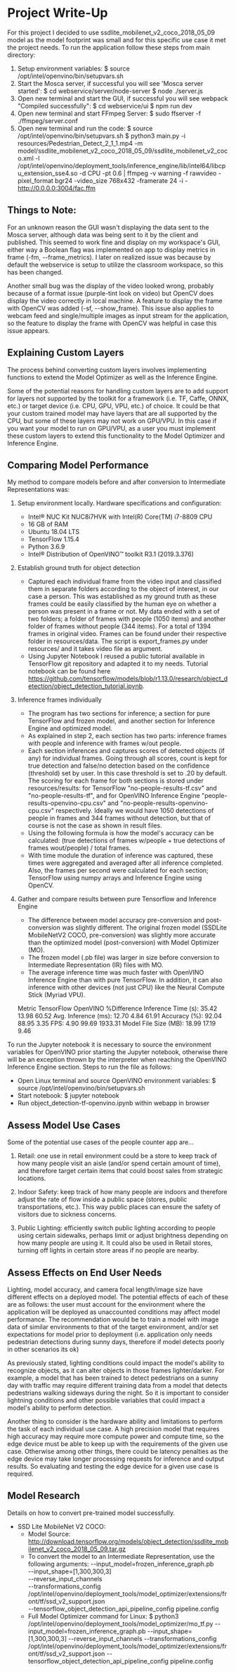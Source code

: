 # Project Write-Up

For this project I decided to use ssdlite_mobilenet_v2_coco_2018_05_09 model as the model footprint was small and for this specific use case it met the project needs. To run the application follow these steps from main directory:

  1. Setup environment variables: $ source /opt/intel/openvino/bin/setupvars.sh
  2. Start the Mosca server, if successful you will see 'Mosca server started': 
      $ cd webservice/server/node-server
      $ node ./server.js
  3. Open new terminal and start the GUI, if successful you will see webpack "Compiled successfully":
      $ cd webservice/ui
      $ npm run dev
  4. Open new terminal and start FFmpeg Server:
      $ sudo ffserver -f ./ffmpeg/server.conf
  5. Open new terminal and run the code:
      $ source /opt/intel/openvino/bin/setupvars.sh
      $ python3 main.py -i resources/Pedestrian_Detect_2_1_1.mp4 -m model/ssdlite_mobilenet_v2_coco_2018_05_09/ssdlite_mobilenet_v2_coco.xml -l /opt/intel/openvino/deployment_tools/inference_engine/lib/intel64/libcpu_extension_sse4.so -d CPU -pt 0.6 | ffmpeg -v warning -f rawvideo -pixel_format bgr24 -video_size 768x432 -framerate 24 -i - http://0.0.0.0:3004/fac.ffm

## Things to Note:
For an unknown reason the GUI wasn't displaying the data sent to the Mosca server, although data was being sent to it by the client and published. This seemed to work fine and display on my workspace's GUI, either way a Boolean flag was implemented on app to display metrics in frame (-fm, --frame_metrics). I later on realized issue was because by default the webservice is setup to utilize the classroom workspace, so this has been changed. 

Another small bug was the display of the video looked wrong, probably because of a format issue (purple-tint look on video) but OpenCV does display the video correctly in local machine. A feature to display the frame with OpenCV was added (-sf, --show_frame). This issue also applies to webcam feed and single/multiple images as input stream for the application, so the feature to display the frame with OpenCV was helpful in case this issue appears.


## Explaining Custom Layers

The process behind converting custom layers involves implementing functions to extend the Model Optimizer as well as the Inference Engine.

Some of the potential reasons for handling custom layers are to add support for layers not supported by the toolkit for a framework (i.e. TF, Caffe, ONNX, etc.) or target device (i.e. CPU, GPU, VPU, etc.) of choice.
It could be that your custom trained model may have layers that are all supported by the CPU, but some of these layers may not work on GPU/VPU. In this case if you want your model to run on GPU/VPU, as a user you must implement these custom layers to extend this functionality to the Model Optimizer and Inference Engine. 


## Comparing Model Performance

My method to compare models before and after conversion to Intermediate Representations was:
  
  1. Setup environment locally. Hardware specifications and configuration:
      - Intel® NUC Kit NUC8i7HVK with Intel(R) Core(TM) i7-8809 CPU
      - 16 GB of RAM
      - Ubuntu 18.04 LTS
      - TensorFlow 1.15.4
      - Python 3.6.9
      - Intel® Distribution of OpenVINO™ toolkit R3.1 (2019.3.376)

  2. Establish ground truth for object detection
      - Captured each individual frame from the video input and classified them in separate folders according to the object of interest, in our case a person. This was established as my ground truth as these frames could be easily classified by the human eye on whether a person was present in a frame or not. My data ended with a set of two folders; a folder of frames with people (1050 items) and another folder of frames without people (344 items). For a total of 1394 frames in original video. Frames can be found under their respective folder in resources/data. The script is export_frames.py under resources/ and it takes video file as argument.
      - Using Jupyter Notebook I reused a public tutorial available in TensorFlow git repository and adapted it to my needs. Tutorial notebook can be found here https://github.com/tensorflow/models/blob/r1.13.0/research/object_detection/object_detection_tutorial.ipynb.

  3. Inference frames individually
      - The program has two sections for inference; a section for pure TensorFlow and frozen model, and another section for Inference Engine and optimized model.
      - As explained in step 2, each section has two parts: inference frames with people and inference with frames w/out people. 
      - Each section inferences and captures scores of detected objects (if any) for individual frames. Going through all scores, count is kept for true detection and false/no detection based on the confidence (threshold) set by user. In this case threshold is set to .20 by default. The scoring for each frame for both sections is stored under resources/results: for TensorFlow "no-people-results-tf.csv" and "no-people-results-tf", and for OpenVINO Inference Engine "people-results-openvino-cpu.csv" and "no-people-results-openvino-cpu.csv" respectively. Ideally we would have 1050 detections of people in frames and 344 frames without detection, but that of course is not the case as shown in result files.
      - Using the following formula is how the model's accuracy can be calculated: (true detections of frames w/people + true detections of frames wout/people) / total frames. 
      - With time module the duration of inference was captured, these times were aggregated and averaged after all inference completed. Also, the frames per second were calculated for each section; TensorFlow using numpy arrays and Inference Engine using OpenCV.
  
  4. Gather and compare results between pure Tensorflow and Inference Engine
      - The difference between model accuracy pre-conversion and post-conversion was slightly different. The original frozen model (SSDLite MobileNetV2 COCO, pre-conversion) was slightly more accurate than the optimized model (post-conversion) with Model Optimizer (MO).
      - The frozen model (.pb file) was larger in size before conversion to Intermediate Representation (IR) files with MO.
      - The average inference time was much faster with OpenVINO Inference Engine than with pure TensorFlow. In addition, it can also inference with other devices (not just CPU) like the Neural Compute Stick (Myriad VPU). 

      Metric                TensorFlow  OpenVINO  %Difference 
      Inference Time (s):   35.42       13.98     60.52 
      Avg. Inference (ms):  12.70       4.84      61.91 
      Accuracy (%):         92.04       88.95     3.35 
      FPS:                  4.90        99.69     1933.31 
      Model File Size (MB): 18.99       17.19     9.46

To run the Jupyter notebook it is necessary to source the environment variables for OpenVINO prior starting the Jupyter notebook, otherwise there will be an exception thrown by the interpreter when reaching the OpenVINO Inference Engine section. Steps to run the file as follows:
  - Open Linux terminal and source OpenVINO environment variables: $ source /opt/intel/openvino/bin/setupvars.sh
  - Start notebook: $ jupyter notebook
  - Run object_detection-tf-openvino.ipynb within webapp in browser

## Assess Model Use Cases

Some of the potential use cases of the people counter app are...

  1. Retail: one use in retail environment could be a store to keep track of how many people visit an aisle (and/or spend certain amount of time), and therefore target certain items that could boost sales from strategic locations.

  2. Indoor Safety: keep track of how many people are indoors and therefore adjust the rate of flow inside a public space (stores, public transportations, etc.). This way public places can ensure the safety of visitors due to sickness concerns.

  3. Public Lighting: efficiently switch public lighting according to people using certain sidewalks, perhaps limit or adjust brightness depending on how many people are using it. It could also be used in Retail stores, turning off lights in certain store areas if no people are nearby.



## Assess Effects on End User Needs

Lighting, model accuracy, and camera focal length/image size have different effects on a deployed model. The potential effects of each of these are as follows: the user must account for the environment where the application will be deployed as unaccounted conditions may affect model performance. The recommendation would be to train a model with image data of similar environments to that of the target environment, and/or set expectations for model prior to deployment (i.e. application only needs pedestrian detections during sunny days, therefore if model detects poorly in other scenarios its ok)

As previously stated, lighting conditions could impact the model's ability to recognize objects, as it can alter objects in those frames lighter/darker. For example, a model that has been trained to detect pedestrians on a sunny day with traffic may require different training data from a model that detects pedestrians walking sideways during the night. So it is important to consider lightning conditions and other possible variables that could impact a model's ability to perform detection.

Another thing to consider is the hardware ability and limitations to perform the task of each individual use case. A high precision model that requires high accuracy may require more compute power and compute time, so the edge device must be able to keep up with the requirements of the given use case. Otherwise among other things, there could be latency penalties as the edge device may take longer processing requests for inference and output results. So evaluating and testing the edge device for a given use case is required.


## Model Research

Details on how to convert pre-trained model successfully.

- SSD Lite MobileNet V2 COCO: 
  - Model Source: http://download.tensorflow.org/models/object_detection/ssdlite_mobilenet_v2_coco_2018_05_09.tar.gz
  - To convert the model to an Intermediate Representation, use the following arguments: 
    --input_model=frozen_inference_graph.pb \
    --input_shape=[1,300,300,3] \
    --reverse_input_channels \
    --transformations_config /opt/intel/openvino/deployment_tools/model_optimizer/extensions/front/tf/ssd_v2_support.json \
    --tensorflow_object_detection_api_pipeline_config pipeline.config
  - Full Model Optimizer command for Linux: $ python3 /opt/intel/openvino/deployment_tools/model_optimizer/mo_tf.py --input_model=frozen_inference_graph.pb --input_shape=[1,300,300,3] --reverse_input_channels --transformations_config /opt/intel/openvino/deployment_tools/model_optimizer/extensions/front/tf/ssd_v2_support.json --tensorflow_object_detection_api_pipeline_config pipeline.config
